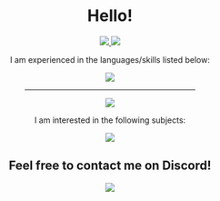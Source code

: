 <div id="header" align="center">
  <h1>Hello!</h1>
  <div id="badges">
    <a href="https://www.linkedin.com/in/37743-yibg">
      <img src="https://img.shields.io/static/v1?style=for-the-badge&logo=linkedin&label=LinkedIn&labelColor=blue&message=Yousef%20Gomaa&color=gray"/>
    <a href="https://app.datacamp.com/profile/yousefgomaa">
      <img src="https://img.shields.io/static/v1?style=for-the-badge&logo=datacamp&label=DataCamp&labelColor=white&message=Yousef%20Gomaa&color=gray"/>
    </a>
  </div>
  <div id="languages">
    <p>I am experienced in the languages/skills listed below:</p>
    <a href="#"><img src="https://skillicons.dev/icons?i=godot,cpp,cs,c,r,py,vim,linux,bash,matlab,git,arduino,dotnet,html,css&perline=5"/>
    </a>
  </div>
  <hr width=300>
  <div id="stats">
      <img src="https://github-readme-stats.vercel.app/api/top-langs/?username=37743&layout=donut&theme=tokyonight" />
  </div>
  <div id="languages">
    <p>I am interested in the following subjects:</p>
    <a href="#">
      <img src="https://skillicons.dev/icons?i=mysql,godot,js,java,kotlin,rust,php"/>
    </a>
  </div>
  <div>
    <h2> Feel free to contact me on Discord!</h2>
    <a href="#">
      <img src="https://img.shields.io/static/v1?style=for-the-badge&logo=discord&label=Discord&labelColor=white&message=37743&color=gray"/>
    </a>
  </div>
</div>
